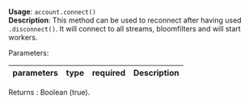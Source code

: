 **Usage**: `account.connect()`  
**Description**: This method can be used to reconnect after having used `.disconnect()`. It will connect to all streams, bloomfilters and will start workers.

Parameters:

| parameters | type | required | Description |
| ---------- | ---- | -------- | ----------- |

Returns : Boolean (true).
